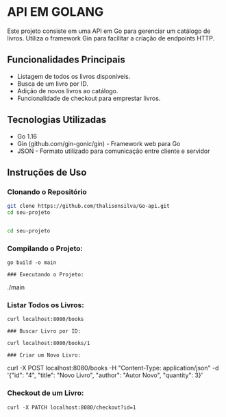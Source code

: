 # API EM GOLANG

Este projeto consiste em uma API em Go para gerenciar um catálogo de livros. Utiliza o framework Gin para facilitar a criação de endpoints HTTP.

## Funcionalidades Principais

- Listagem de todos os livros disponíveis.
- Busca de um livro por ID.
- Adição de novos livros ao catálogo.
- Funcionalidade de checkout para emprestar livros.

## Tecnologias Utilizadas

- Go 1.16
- Gin (github.com/gin-gonic/gin) - Framework web para Go
- JSON - Formato utilizado para comunicação entre cliente e servidor

## Instruções de Uso

### Clonando o Repositório

```bash
git clone https://github.com/thalisonsilva/Go-api.git
cd seu-projeto


cd seu-projeto
```
### Compilando o Projeto:
```
go build -o main

### Executando o Projeto:
```
./main

### Listar Todos os Livros:

```
curl localhost:8080/books

### Buscar Livro por ID:

curl localhost:8080/books/1

### Criar um Novo Livro:

```
curl -X POST localhost:8080/books -H "Content-Type: application/json" -d '{"id": "4", "title": "Novo Livro", "author": "Autor Novo", "quantity": 3}'

### Checkout de um Livro:
```
curl -X PATCH localhost:8080/checkout?id=1